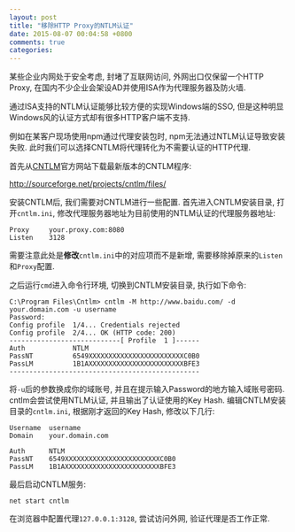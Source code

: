 ```yaml
---
layout: post
title: "移除HTTP Proxy的NTLM认证"
date: 2015-08-07 00:04:58 +0800
comments: true
categories:
---
```


某些企业内网处于安全考虑, 封堵了互联网访问, 外网出口仅保留一个HTTP Proxy, 在国内不少企业会架设AD并使用ISA作为代理服务器及防火墙.

通过ISA支持的NTLM认证能够比较方便的实现Windows端的SSO, 但是这种明显Windows风的认证方式却有很多HTTP客户端不支持.

例如在某客户现场使用npm通过代理安装包时, npm无法通过NTLM认证导致安装失败. 此时我们可以选择CNTLM将代理转化为不需要认证的HTTP代理.

首先从[CNTLM](http://cntlm.sourceforge.net/)官方网站下载最新版本的CNTLM程序:

http://sourceforge.net/projects/cntlm/files/

<!--more-->

安装CNTLM后, 我们需要对CNTLM进行一些配置.
首先进入CNTLM安装目录, 打开`cntlm.ini`, 修改代理服务器地址为目前使用的NTLM认证的代理服务器地址:

```
Proxy     your.proxy.com:8080
Listen    3128
```

需要注意此处是**修改**`cntlm.ini`中的对应项而不是新增, 需要移除掉原来的`Listen`和`Proxy`配置.

之后运行`cmd`进入命令行环境, 切换到CNTLM安装目录, 执行如下命令:

```
C:\Program Files\Cntlm> cntlm -M http://www.baidu.com/ -d your.domain.com -u username
Password:
Config profile  1/4... Credentials rejected
Config profile  2/4... OK (HTTP code: 200)
----------------------------[ Profile  1 ]------
Auth            NTLM
PassNT          6549XXXXXXXXXXXXXXXXXXXXXXXXC0B0
PassLM          1B1AXXXXXXXXXXXXXXXXXXXXXXXXBFE3
------------------------------------------------
```

将`-u`后的参数换成你的域账号, 并且在提示输入Password的地方输入域账号密码.
cntlm会尝试使用NTLM认证, 并且输出了认证使用的Key Hash.
编辑CNTLM安装目录的`cntlm.ini`, 根据刚才返回的Key Hash, 修改以下几行:

```
Username  username
Domain    your.domain.com

Auth      NTLM
PassNT    6549XXXXXXXXXXXXXXXXXXXXXXXXC0B0
PassLM    1B1AXXXXXXXXXXXXXXXXXXXXXXXXBFE3
```

最后启动CNTLM服务:

```
net start cntlm
```

在浏览器中配置代理`127.0.0.1:3128`, 尝试访问外网, 验证代理是否工作正常.
